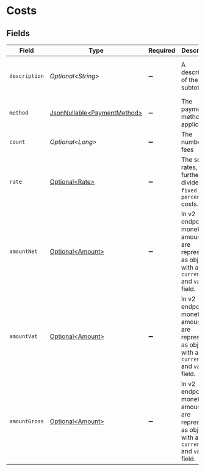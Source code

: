 # Costs


## Fields

| Field                                                                                             | Type                                                                                              | Required                                                                                          | Description                                                                                       | Example                                                                                           |
| ------------------------------------------------------------------------------------------------- | ------------------------------------------------------------------------------------------------- | ------------------------------------------------------------------------------------------------- | ------------------------------------------------------------------------------------------------- | ------------------------------------------------------------------------------------------------- |
| `description`                                                                                     | *Optional\<String>*                                                                               | :heavy_minus_sign:                                                                                | A description of the cost subtotal                                                                | Credit card - Visa debit consumer domestic                                                        |
| `method`                                                                                          | [JsonNullable\<PaymentMethod>](../../models/components/PaymentMethod.md)                          | :heavy_minus_sign:                                                                                | The payment method, if applicable                                                                 | creditcard                                                                                        |
| `count`                                                                                           | *Optional\<Long>*                                                                                 | :heavy_minus_sign:                                                                                | The number of fees                                                                                | 10                                                                                                |
| `rate`                                                                                            | [Optional\<Rate>](../../models/components/Rate.md)                                                | :heavy_minus_sign:                                                                                | The service rates, further divided into `fixed` and `percentage` costs.                           |                                                                                                   |
| `amountNet`                                                                                       | [Optional\<Amount>](../../models/components/Amount.md)                                            | :heavy_minus_sign:                                                                                | In v2 endpoints, monetary amounts are represented as objects with a `currency` and `value` field. |                                                                                                   |
| `amountVat`                                                                                       | [Optional\<Amount>](../../models/components/Amount.md)                                            | :heavy_minus_sign:                                                                                | In v2 endpoints, monetary amounts are represented as objects with a `currency` and `value` field. |                                                                                                   |
| `amountGross`                                                                                     | [Optional\<Amount>](../../models/components/Amount.md)                                            | :heavy_minus_sign:                                                                                | In v2 endpoints, monetary amounts are represented as objects with a `currency` and `value` field. |                                                                                                   |